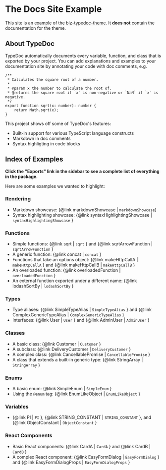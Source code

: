 # The Docs Site Example

This site is an example of the [blz-typedoc-theme](https://github.com/blazed-space/blz-typedoc-theme). It **does not** contain the documentation for the theme.

## About TypeDoc
TypeDoc automatically documents every variable, function, and class
that is exported by your project. You can add explanations and examples to your
documentation site by annotating your code with doc comments, e.g.

```
/**
 * Calculates the square root of a number.
 *
 * @param x the number to calculate the root of.
 * @returns the square root if `x` is non-negative or `NaN` if `x` is negative.
 */
export function sqrt(x: number): number {
    return Math.sqrt(x);
}
```

This project shows off some of TypeDoc's features:

-   Built-in support for various TypeScript language constructs
-   Markdown in doc comments
-   Syntax highligting in code blocks

## Index of Examples

**Click the "Exports" link in the sidebar to see a complete list of everything in
the package.**

Here are some examples we wanted to highlight:

### Rendering

-   Markdown showcase: {@link markdownShowcase | `markdownShowcase`}
-   Syntax highlighting showcase: {@link syntaxHighlightingShowcase | `syntaxHighlightingShowcase` }

### Functions

-   Simple functions: {@link sqrt | `sqrt` } and {@link sqrtArrowFunction | `sqrtArrowFunction` }
-   A generic function: {@link concat | `concat` }
-   Functions that take an options object: {@link makeHttpCallA | `makeHttpCallA` } and {@link makeHttpCallB | `makeHttpCallB` }
-   An overloaded function: {@link overloadedFunction | `overloadedFunction` }
-   An external function exported under a different name: {@link lodashSortBy | `lodashSortBy` }

### Types

-   Type aliases: {@link SimpleTypeAlias | `SimpleTypeAlias` } and {@link ComplexGenericTypeAlias | `ComplexGenericTypeAlias` }
-   Interfaces: {@link User | `User` } and {@link AdminUser | `AdminUser` }

### Classes

-   A basic class: {@link Customer | `Customer` }
-   A subclass: {@link DeliveryCustomer | `DeliveryCustomer` }
-   A complex class: {@link CancellablePromise | `CancellablePromise` }
-   A class that extends a built-in generic type: {@link StringArray | `StringArray` }

### Enums

-   A basic enum: {@link SimpleEnum | `SimpleEnum` }
-   Using the `@enum` tag: {@link EnumLikeObject | `EnumLikeObject` }

### Variables

-   {@link PI | `PI` }, {@link STRING_CONSTANT | `STRING_CONSTANT` }, and {@link ObjectConstant | `ObjectConstant` }

### React Components

-   Basic React components: {@link CardA | `CardA` } and {@link CardB | `CardB` }
-   A complex React component: {@link EasyFormDialog | `EasyFormDialog` } and {@link EasyFormDialogProps | `EasyFormDialogProps` }
